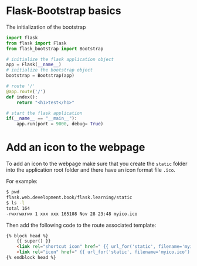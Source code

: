 # Flask-Bootstrap basics #

The initialization of the bootstrap

```python
import flask
from flask import Flask
from flask_bootstrap import Bootstrap

# initialize the flask application object
app = Flask(__name__) 
# initialize the bootstrap object
bootstrap = Bootstrap(app)

# route '/'
@app.route('/')
def index():
	return "<h1>test</h1>"

# start the flask application
if(__name__ == "__main__"):
	app.run(port = 9000, debug= True)
```

# Add an icon to the webpage #

To add an icon to the webpage make sure that you create the ```static``` folder into the application root folder and there have an icon format file ```.ico```.

For example:

```bash
$ pwd 
flask.web.development.book/flask.learning/static
$ ls -l
total 164
-rwxrwxrwx 1 xxx xxx 165108 Nov 28 23:48 myico.ico
```

Then add the following code to the route associated template:

```html
{% block head %}
    {{ super() }}
    <link rel="shortcut icon" href=" {{ url_for('static', filename='myico.ico') }}" type="image/x-icon" >
    <link rel="icon" href=" {{ url_for('static', filename='myico.ico') }}" type="image/x-icon" >
{% endblock head %}
```